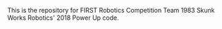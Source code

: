 This is the repository for FIRST Robotics Competition Team 1983 Skunk Works Robotics' 2018 Power Up code.